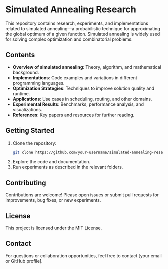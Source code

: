 # Simulated Annealing Research

This repository contains research, experiments, and implementations related to simulated annealing—a probabilistic technique for approximating the global optimum of a given function. Simulated annealing is widely used for solving complex optimization and combinatorial problems.

## Contents

- **Overview of simulated annealing**: Theory, algorithm, and mathematical background.
- **Implementations**: Code examples and variations in different programming languages.
- **Optimization Strategies**: Techniques to improve solution quality and runtime.
- **Applications**: Use cases in scheduling, routing, and other domains.
- **Experimental Results**: Benchmarks, performance analysis, and visualizations.
- **References**: Key papers and resources for further reading.

## Getting Started

1. Clone the repository:
   ```bash
   git clone https://github.com/your-username/simulated-annealing-research.git
   ```
2. Explore the code and documentation.
3. Run experiments as described in the relevant folders.

## Contributing

Contributions are welcome! Please open issues or submit pull requests for improvements, bug fixes, or new experiments.

## License

This project is licensed under the MIT License.

## Contact

For questions or collaboration opportunities, feel free to contact [your email or GitHub profile].
